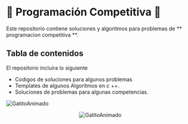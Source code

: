  # 🚀 Programación Competitiva 🚀

 Este repositorio contiene soluciones y algoritmos para problemas  de ** programacion competitiva **.


## Tabla de contenidos

El repositorio incluira lo siguiente

- Codigos de soluciones para algunos problemas
- Templates de algunos Algoritmos en c ++.
- Soluciones de problemas para algunas competencias.


![GatitoAnimado](https://isaaclo97.github.io/curso/Tips/img/codea.gif) 

<p align="center">
  <img src="https://media.tenor.com/29Ok5pc0ivAAAAAM/gatinho-gato.gif"alt="GatitoAnimado">
</p>
